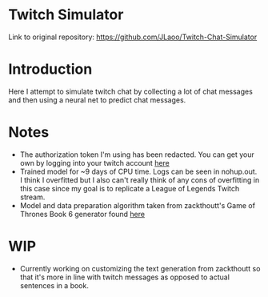 # Twitch Simulator
Link to original repository: https://github.com/JLaoo/Twitch-Chat-Simulator
# Introduction
Here I attempt to simulate twitch chat by collecting a lot of chat messages and then using a neural net to predict chat messages.

# Notes
- The authorization token I'm using has been redacted. You can get your own by logging into your twitch account [here](https://twitchapps.com/tmi/)
- Trained model for ~9 days of CPU time. Logs can be seen in nohup.out. I think I overfitted but I also can't really think of any cons of overfitting in this case since my goal is to replicate a League of Legends Twitch stream.
- Model and data preparation algorithm taken from zackthoutt's Game of Thrones Book 6 generator found [here](https://github.com/zackthoutt/got-book-6)
# WIP
- Currently working on customizing the text generation from zackthoutt so that it's more in line with twitch messages as opposed to actual sentences in a book.
